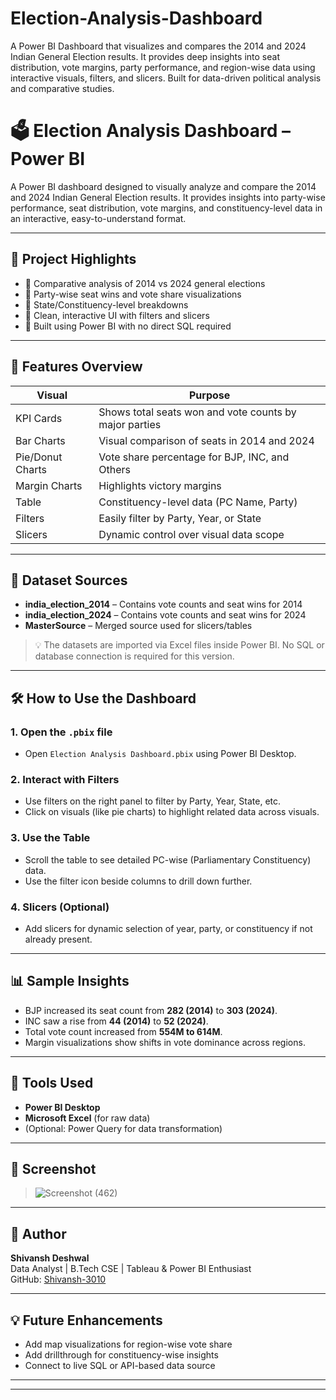 # Election-Analysis-Dashboard
A Power BI Dashboard that visualizes and compares the 2014 and 2024 Indian General Election results. It provides deep insights into seat distribution, vote margins, party performance, and region-wise data using interactive visuals, filters, and slicers. Built for data-driven political analysis and comparative studies.
# 🗳️ Election Analysis Dashboard – Power BI

A Power BI dashboard designed to visually analyze and compare the 2014 and 2024 Indian General Election results. It provides insights into party-wise performance, seat distribution, vote margins, and constituency-level data in an interactive, easy-to-understand format.

---

## 📌 Project Highlights

- 🔸 Comparative analysis of 2014 vs 2024 general elections
- 🔸 Party-wise seat wins and vote share visualizations
- 🔸 State/Constituency-level breakdowns
- 🔸 Clean, interactive UI with filters and slicers
- 🔸 Built using Power BI with no direct SQL required

---

## 🧾 Features Overview

| Visual | Purpose |
|--------|---------|
| KPI Cards | Shows total seats won and vote counts by major parties |
| Bar Charts | Visual comparison of seats in 2014 and 2024 |
| Pie/Donut Charts | Vote share percentage for BJP, INC, and Others |
| Margin Charts | Highlights victory margins |
| Table | Constituency-level data (PC Name, Party) |
| Filters | Easily filter by Party, Year, or State |
| Slicers | Dynamic control over visual data scope |

---

## 📂 Dataset Sources

- **india_election_2014** – Contains vote counts and seat wins for 2014
- **india_election_2024** – Contains vote counts and seat wins for 2024
- **MasterSource** – Merged source used for slicers/tables

> 💡 The datasets are imported via Excel files inside Power BI. No SQL or database connection is required for this version.

---

## 🛠️ How to Use the Dashboard

### 1. Open the `.pbix` file
- Open `Election Analysis Dashboard.pbix` using Power BI Desktop.

### 2. Interact with Filters
- Use filters on the right panel to filter by Party, Year, State, etc.
- Click on visuals (like pie charts) to highlight related data across visuals.

### 3. Use the Table
- Scroll the table to see detailed PC-wise (Parliamentary Constituency) data.
- Use the filter icon beside columns to drill down further.

### 4. Slicers (Optional)
- Add slicers for dynamic selection of year, party, or constituency if not already present.

---

## 📊 Sample Insights

- BJP increased its seat count from **282 (2014)** to **303 (2024)**.
- INC saw a rise from **44 (2014)** to **52 (2024)**.
- Total vote count increased from **554M to 614M**.
- Margin visualizations show shifts in vote dominance across regions.

---

## 🚀 Tools Used

- **Power BI Desktop**
- **Microsoft Excel** (for raw data)
- (Optional: Power Query for data transformation)

---

## 📸 Screenshot



> ![Screenshot (462)](https://github.com/user-attachments/assets/af02fa07-aa9a-44c8-8393-192054d6eeee)


---

## 👤 Author

**Shivansh Deshwal**  
Data Analyst | B.Tech CSE | Tableau & Power BI Enthusiast  
GitHub: [Shivansh-3010](https://github.com/Shivansh-3010)

---

## 💡 Future Enhancements

- Add map visualizations for region-wise vote share
- Add drillthrough for constituency-wise insights
- Connect to live SQL or API-based data source

---



---
